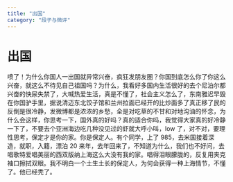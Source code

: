 ```yaml
---
title: "出国"
category: "段子与微评"
---
```

# 出国

喷了！为什么你国人一出国就异常兴奋，疯狂发朋友圈？你国到底怎么你了你这么兴奋，就这么不待见自己祖国吗？为什么，我看好多国内生活很好的去个尼泊尔都兴奋的快尿失禁了，大喊热爱生活，真是不懂了，社会主义怎么了，东南雅迟早毁在你国驴手里，据说清迈东北饺子馆和兰州拉面已经开的比炒面多了真正移了民的反倒是很冷静，发微博都是浓浓的乡愁，全是对吃草的不甘和对地沟油的怀念，为什么会这样，你思考一下，国外真的好吗？真的适合你吗，我觉得大家真的好冷静一下了，不要去个亚洲海边吃几种没见过的虾就大呼小叫，low 了，对不对，要理性思考，保定才是你的家。你是保定人。有个同学，上了 985，去米国接着深造，就职，入籍，漂泊 20 来年，去年回来了，不知道为什么，我们也不好问，去唱歌特爱唱美丽的西双版纳上海这么大没有我的家。唱得泪眼朦胧的，反复用夹克袖口擦拭双眼。我不明白一个土生土长的保定人，为何会获得一种上海情节，不懂了。他已经秃了。

